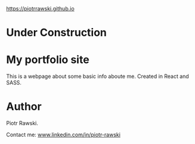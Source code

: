 https://piotrrawski.github.io
# Under Construction
# My portfolio site
This is a webpage about some basic info aboute me. Created in React and SASS.
# Author
Piotr Rawski.

Contact me:
www.linkedin.com/in/piotr-rawski

